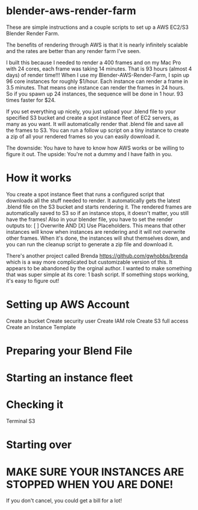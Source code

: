 # blender-aws-render-farm

These are simple instructions and a couple scripts to set up a AWS EC2/S3 Blender Render Farm.

The benefits of rendering through AWS is that it is nearly infinitely scalable and the rates are better than any render farm I've seen.

I built this because I needed to render a 400 frames and on my Mac Pro with 24 cores, each frame was taking 14 minutes. That is 93 hours (almost 4 days) of render time!!! When I use my Blender-AWS-Render-Farm, I spin up 96 core instances for roughly $1/hour. Each instance can render a frame in 3.5 minutes. That means one instance can render the frames in 24 hours. So if you spawn up 24 instances, the sequence will be done in 1 hour. 93 times faster for $24. 

If you set everything up nicely, you just upload your .blend file to your specified S3 bucket and create a spot instance fleet of EC2 servers, as many as you want. It will automatically render that .blend file and save all the frames to S3. You can run a follow up script on a tiny instance to create a zip of all your rendered frames so you can easily download it.

The downside: You have to have to know how AWS works or be willing to figure it out. The upside: You're not a dummy and I have faith in you.

# How it works

You create a spot instance fleet that runs a configured script that downloads all the stuff needed to render. It automatically gets the latest .blend file on the S3 bucket and starts rendering it. The rendered frames are automatically saved to S3 so if an instance stops, it doesn't matter, you still have the frames! Also in your blender file, you have to set the render outputs to: [ ] Overwrite AND [X] Use Placeholders. This means that other instances will know when instances are rendering and it will not overwrite other frames. When it's done, the instances will shut themselves down, and you can run the cleanup script to generate a zip file and download it.

There's another project called Brenda https://github.com/gwhobbs/brenda which is a way more complicated but customizable version of this. It appears to be abandoned by the orginal author. I wanted to make something that was super simple at its core: 1 bash script. If something stops working, it's easy to figure out!

# Setting up AWS Account

Create a bucket
Create security user
Create IAM role
Create S3 full access
Create an Instance Template

# Preparing your Blend File

# Starting an instance fleet

# Checking it 

Terminal 
S3

# Starting over

# MAKE SURE YOUR INSTANCES ARE STOPPED WHEN YOU ARE DONE!

If you don't cancel, you could get a bill for a lot!
